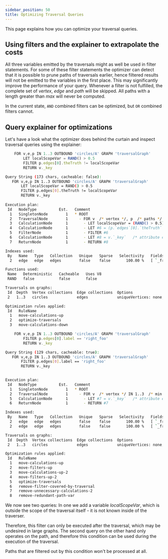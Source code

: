 ```yaml
---
sidebar_position: 50
title: Optimizing Traversal Queries
---
```


This page explains how you can optimize your traversal queries.

## Using filters and the explainer to extrapolate the costs

All three variables emitted by the traversals might as well be used in filter statements. For some of these filter statements the optimizer can detect that it is possible to prune paths of traversals earlier, hence filtered results will not be emitted to the variables in the first place. This may significantly improve the performance of your query. Whenever a filter is not fulfilled, the complete set of _vertex_, _edge_ and _path_ will be skipped. All paths with a length greater than _max_ will never be computed.

In the current state, `AND` combined filters can be optimized, but `OR` combined filters cannot.

## Query explainer for optimizations

Let's have a look what the optimizer does behind the curtain and inspect traversal queries using the explainer:

```js
    FOR v,e,p IN 1..3 OUTBOUND 'circles/A' GRAPH 'traversalGraph'
        LET localScopeVar = RAND() > 0.5
        FILTER p.edges[0].theTruth != localScopeVar
        RETURN v._key
```

```bash
Query String (173 chars, cacheable: false):
   FOR v,e,p IN 1..3 OUTBOUND 'circles/A' GRAPH 'traversalGraph'
       LET localScopeVar = RAND() > 0.5
       FILTER p.edges[0].theTruth != localScopeVar
       RETURN v._key
 
Execution plan:
 Id   NodeType          Est.   Comment
  1   SingletonNode        1   * ROOT
  2   TraversalNode        1     - FOR v  /* vertex */, p  /* paths */ IN 1..3  /* min..maxPathDepth */ OUTBOUND 'circles/A' /* startnode */  GRAPH 'traversalGraph'
  3   CalculationNode      1       - LET localScopeVar = (RAND() > 0.5)   /* simple expression */
  4   CalculationNode      1       - LET #6 = (p.`edges`[0].`theTruth` != localScopeVar)   /* simple expression */
  5   FilterNode           1       - FILTER #6
  6   CalculationNode      1       - LET #8 = v.`_key`   /* attribute expression */
  7   ReturnNode           1       - RETURN #8

Indexes used:
 By   Name   Type   Collection   Unique   Sparse   Selectivity   Fields        Ranges
  2   edge   edge   edges        false    false       100.00 %   [ `_from` ]   base OUTBOUND

Functions used:
 Name   Deterministic   Cacheable   Uses V8
 RAND   false           false       false  

Traversals on graphs:
 Id  Depth  Vertex collections  Edge collections  Options                                  Filter / Prune Conditions
 2   1..3   circles             edges             uniqueVertices: none, uniqueEdges: path                           

Optimization rules applied:
 Id   RuleName
  1   move-calculations-up
  2   optimize-traversals
  3   move-calculations-down

```

```js
    FOR v,e,p IN 1..3 OUTBOUND 'circles/A' GRAPH 'traversalGraph'
        FILTER p.edges[0].label == 'right_foo'
        RETURN v._key
```

```bash
Query String (129 chars, cacheable: true):
   FOR v,e,p IN 1..3 OUTBOUND 'circles/A' GRAPH 'traversalGraph'
       FILTER p.edges[0].label == 'right_foo'
       RETURN v._key
 

Execution plan:
 Id   NodeType          Est.   Comment
  1   SingletonNode        1   * ROOT
  2   TraversalNode        1     - FOR v  /* vertex */ IN 1..3  /* min..maxPathDepth */ OUTBOUND 'circles/A' /* startnode */  GRAPH 'traversalGraph'
  5   CalculationNode      1       - LET #7 = v.`_key`   /* attribute expression */
  6   ReturnNode           1       - RETURN #7

Indexes used:
 By   Name   Type   Collection   Unique   Sparse   Selectivity   Fields        Ranges
  2   edge   edge   edges        false    false       100.00 %   [ `_from` ]   base OUTBOUND
  2   edge   edge   edges        false    false       100.00 %   [ `_from` ]   level 0 OUTBOUND

Traversals on graphs:
 Id  Depth  Vertex collections  Edge collections  Options                                  Filter / Prune Conditions                   
 2   1..3   circles             edges             uniqueVertices: none, uniqueEdges: path  FILTER (p.`edges`[0].`label` == "right_foo")

Optimization rules applied:
 Id   RuleName
  1   move-calculations-up
  2   move-filters-up
  3   move-calculations-up-2
  4   move-filters-up-2
  5   optimize-traversals
  6   remove-filter-covered-by-traversal
  7   remove-unnecessary-calculations-2
  8   remove-redundant-path-var

```

We now see two queries: In one we add a variable _localScopeVar_, which is outside the scope of the traversal itself - it is not known inside of the traverser.

Therefore, this filter can only be executed after the traversal, which may be undesired in large graphs. The second query on the other hand only operates on the path, and therefore this condition can be used during the execution of the traversal.

Paths that are filtered out by this condition won't be processed at all.
